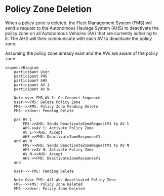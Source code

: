 # Policy Zone Deletion
When a policy zone is deleted, the Fleet Management System (FMS) will send a request to the Autonomous Haulage System (AHS) to deactivate the policy zone on all Autonomous Vehicles (AV) that are currently adhering to it. The AHS will then communicate with each AV to deactivate the policy zone.

Assuming the policy zone already exist and the AVs are aware of the policy zone

```mermaid
sequenceDiagram
    participant User
    participant FMS
    participant AHS
    participant AV 1
    participant AV N

    Note over FMS,AV 1: On Connect Sequence
    User->>FMS: Delete Policy Zone
    FMS-->>FMS: Policy Zone Pending Delete
    FMS-->+User: Pending Delete

    par AV 1
        FMS->>AHS: Sends DeactivateZoneRequestV1 to AV 1
        AHS->>AV 1: Activate Policy Zone
        AV 1->>AHS: Accept
        AHS->>FMS: DeactivateZoneResponseV1
    and AV N
        FMS->>AHS: Sends DeactivateZoneRequestV1 to AV N
        AHS->>AV N: Activate Policy Zone
        AV N->>AHS: Accept
        AHS->>FMS: DeactivateZoneResponseV1
    end

    User-->-FMS: Pending Delete

    Note Over FMS: All AVs deactivated Policy Zone
    FMS-->>FMS: Policy Zone Deleted
    FMS-->>User: Policy Zone Deleted
```